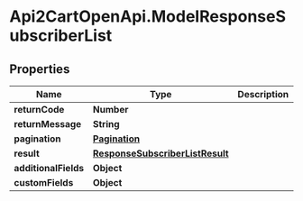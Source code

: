 # Api2CartOpenApi.ModelResponseSubscriberList

## Properties

Name | Type | Description | Notes
------------ | ------------- | ------------- | -------------
**returnCode** | **Number** |  | [optional] 
**returnMessage** | **String** |  | [optional] 
**pagination** | [**Pagination**](Pagination.md) |  | [optional] 
**result** | [**ResponseSubscriberListResult**](ResponseSubscriberListResult.md) |  | [optional] 
**additionalFields** | **Object** |  | [optional] 
**customFields** | **Object** |  | [optional] 


